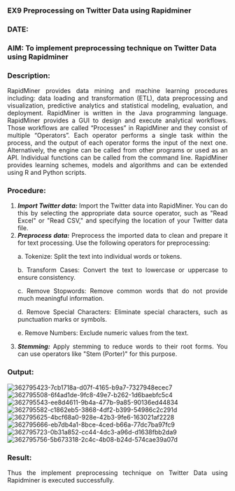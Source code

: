 ### EX9 Preprocessing on Twitter Data using Rapidminer
### DATE: 
### AIM: To implement preprocessing technique on Twitter Data using Rapidminer
### Description: 
<div align = "justify">
RapidMiner provides data mining and machine learning procedures including: data loading and transformation (ETL), data preprocessing and visualization, 
predictive analytics and statistical modeling, evaluation, and deployment. RapidMiner is written in the Java programming language. 
RapidMiner provides a GUI to design and execute analytical workflows. Those workflows are called “Processes” in RapidMiner and they consist of multiple “Operators”. 
Each operator performs a single task within the process, and the output of each operator forms the input of the next one. Alternatively, the engine can be called from 
other programs or used as an API. Individual functions can be called from the command line. 
RapidMiner provides learning schemes, models and algorithms and can be extended using R and Python scripts.

### Procedure:
1) ***Import Twitter data:*** Import the Twitter data into RapidMiner. You can do this by selecting the appropriate
data source operator, such as "Read Excel" or "Read CSV," and specifying the location of your Twitter data
file.
2) ***Preprocess data:*** Preprocess the imported data to clean and prepare it for text processing. Use the following
operators for preprocessing:
    <p>a. Tokenize: Split the text into individual words or tokens.
    <p>b. Transform Cases: Convert the text to lowercase or uppercase to ensure consistency.
    <p>c. Remove Stopwords: Remove common words that do not provide much meaningful information.
    <p>d. Remove Special Characters: Eliminate special characters, such as punctuation marks or symbols.
    <p>e. Remove Numbers: Exclude numeric values from the text.
3) ***Stemming:*** Apply stemming to reduce words to their root forms. You can use operators like "Stem (Porter)"
for this purpose.


### Output:
![362795423-7cb1718a-d07f-4165-b9a7-7327948ecec7](https://github.com/user-attachments/assets/51f88116-59e4-40c1-882a-04d8df86f9b5)
![362795508-6f4ad1de-9fc8-49e7-b262-1d6baebfc5c4](https://github.com/user-attachments/assets/23ca17fa-0d9f-4ca2-a563-99a53a254834)
![362795543-ee8d4611-9b4a-477b-9a85-90136ed44834](https://github.com/user-attachments/assets/b0543ce6-3f16-4952-a5ec-fc53a024ef75)
![362795582-c1862eb5-3868-4df2-b399-54986c2c291d](https://github.com/user-attachments/assets/648edeca-2eb5-47f6-8090-b61d0ae5d897)
![362795625-4bcf68a0-928e-42b3-9fe6-163021af2228](https://github.com/user-attachments/assets/90cdad21-88be-47eb-a91c-740f240bbbb5)
![362795666-eb7db4a1-8bce-4ced-b66a-77dc7ba97fc9](https://github.com/user-attachments/assets/7153e608-3b99-4827-8994-e927b2ca0bb6)
![362795723-0b31a852-cc44-4dc3-a96d-d1638fbb2da9](https://github.com/user-attachments/assets/2b8e014c-6c03-4f13-8dfb-82a51b1fd23c)
![362795756-5b673318-2c4c-4b08-b24d-574cae39a07d](https://github.com/user-attachments/assets/656ed735-3cb3-44af-9eba-aed987aedb98)


### Result:
Thus the implement preprocessing technique on Twitter Data using Rapidminer is executed successfully.
